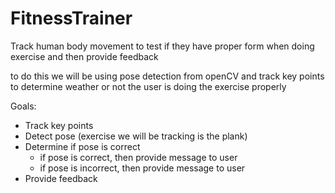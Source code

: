 # FitnessTrainer
Track human body movement to test if they have proper form when doing exercise and then provide feedback

to do this we will be using pose detection from openCV and track key points to determine weather or not the user is doing the exercise properly

Goals:  
- Track key points
- Detect pose (exercise we will be tracking is the plank)
- Determine if pose is correct
    - if pose is correct, then provide message to user
    - if pose is incorrect, then provide message to user
- Provide feedback  
